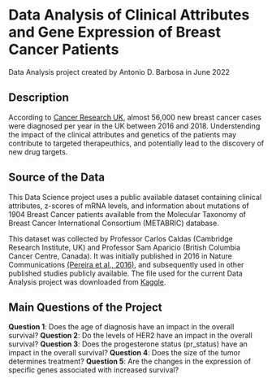 # Data Analysis of Clinical Attributes and Gene Expression of Breast Cancer Patients

Data Analysis project created by Antonio D. Barbosa in June 2022


## Description

According to [Cancer Research UK](https://www.cancerresearchuk.org/health-professional/cancer-statistics/statistics-by-cancer-type/breast-cancer), almost 56,000 new breast cancer cases were diagnosed per year in the UK between 2016 and 2018. Understending the impact of the clinical attributes and genetics of the patients may contribute to targeted therapeuthics, and potentially lead to the discovery of new drug targets.


## Source of the Data

This Data Science project uses a public available dataset containing clinical attributes, z-scores of mRNA levels, and information about mutations of 1904 Breast Cancer patients available from the Molecular Taxonomy of Breast Cancer International Consortium (METABRIC) database.

This dataset was collected by Professor Carlos Caldas (Cambridge Research Institute, UK) and Professor Sam Aparicio (British Columbia Cancer Centre, Canada). It was initially published in 2016 in Nature Communications [(Pereira et al., 2016)](https://www.nature.com/articles/ncomms11479), and subsequently used in other published studies publicly available. The file used for the current Data Analysis project was downloaded from [Kaggle](https://www.kaggle.com/datasets/raghadalharbi/breast-cancer-gene-expression-profiles-metabric).


## Main Questions of the Project

**Question 1**: Does the age of diagnosis have an impact in the overall survival?
**Question 2**: Do the levels of HER2 have an impact in the overall survival?
**Question 3**: Does the progesterone status (pr_status) have an impact in the overall survival?
**Question 4**: Does the size of the tumor determines treatment?
**Question 5**: Are the changes in the expression of specific genes associated with increased survival?


